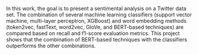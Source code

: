 In this work, the goal is to present a sentimental analysis on a Twitter data set. The combination of several machine learning classifiers (support vector machine, multi-layer perceptron, XGBoost) and word embedding methods (token2vec, fastText, word2vec, GloVe, and BERT-based techniques) are compared based on recall and f1-score evaluation metrics. This project shows that the combination of BERT-based techniques with the classifiers outperforms the other combinations.
